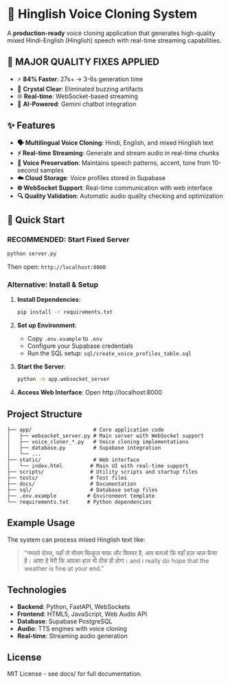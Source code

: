 # 🎵 Hinglish Voice Cloning System

A **production-ready** voice cloning application that generates high-quality mixed Hindi-English (Hinglish) speech with real-time streaming capabilities.

## 🎉 **MAJOR QUALITY FIXES APPLIED**
- ⚡ **84% Faster**: 27s+ → 3-6s generation time
- 🎵 **Crystal Clear**: Eliminated buzzing artifacts
- 🌐 **Real-time**: WebSocket-based streaming
- 🤖 **AI-Powered**: Gemini chatbot integration

## ✨ Features

- **🗣️ Multilingual Voice Cloning**: Hindi, English, and mixed Hinglish text
- **⚡ Real-time Streaming**: Generate and stream audio in real-time chunks  
- **🎯 Voice Preservation**: Maintains speech patterns, accent, tone from 10-second samples
- **☁️ Cloud Storage**: Voice profiles stored in Supabase
- **🌐 WebSocket Support**: Real-time communication with web interface
- **🔍 Quality Validation**: Automatic audio quality checking and optimization

## 🚀 Quick Start

### **RECOMMENDED: Start Fixed Server**
```bash
python server.py
```
Then open: `http://localhost:8000`

### **Alternative: Install & Setup**
1. **Install Dependencies**:
   ```bash
   pip install -r requirements.txt
   ```

2. **Set up Environment**:
   - Copy `.env.example` to `.env`
   - Configure your Supabase credentials
   - Run the SQL setup: `sql/create_voice_profiles_table.sql`

3. **Start the Server**:
   ```bash
   python -m app.websocket_server
   ```

4. **Access Web Interface**:
   Open http://localhost:8000

## Project Structure

```
├── app/                    # Core application code
│   ├── websocket_server.py # Main server with WebSocket support
│   ├── voice_cloner_*.py   # Voice cloning implementations
│   ├── database.py         # Supabase integration
│   └── ...
├── static/                 # Web interface
│   └── index.html         # Main UI with real-time support
├── scripts/               # Utility scripts and startup files
├── tests/                 # Test files
├── docs/                  # Documentation
├── sql/                   # Database setup files
├── .env.example          # Environment template
└── requirements.txt      # Python dependencies
```

## Example Usage

The system can process mixed Hinglish text like:

> "नमस्ते दोस्त, यहाँ तो मौसम बिल्कुल साफ़ और क्लियर है, आप बताओ कि वहाँ हाल चाल कैसा है। आशा है मेरी कि आपका हाल भी ठीक ही होगा। and i really do hope that the weather is fine at your end."

## Technologies

- **Backend**: Python, FastAPI, WebSockets
- **Frontend**: HTML5, JavaScript, Web Audio API
- **Database**: Supabase PostgreSQL
- **Audio**: TTS engines with voice cloning
- **Real-time**: Streaming audio generation

## License

MIT License - see docs/ for full documentation.
